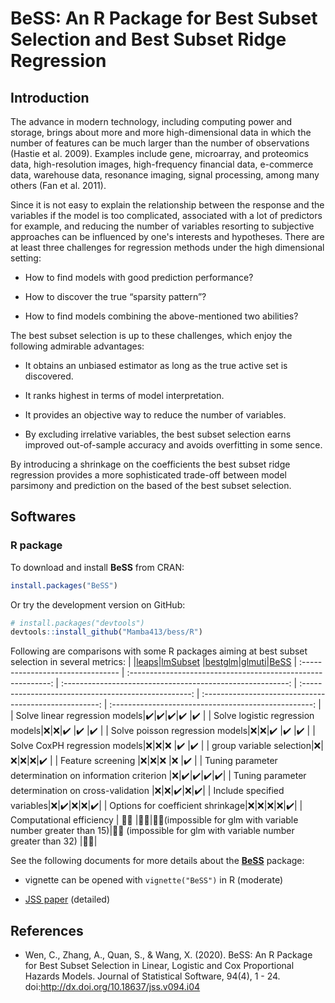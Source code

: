 # BeSS: An R Package for Best Subset Selection and Best Subset Ridge Regression


Introduction
----------

The advance in modern technology, including computing power and storage, brings about more and more high-dimensional data in which the number of features can be much larger than the number of observations (Hastie et al. 2009). Examples include gene, microarray, and proteomics data, high-resolution images, high-frequency financial data, e-commerce data, warehouse data, resonance imaging, signal processing, among many others (Fan et al. 2011). 

Since it is not easy to explain the relationship between the response and the variables if the model is too complicated, associated with a lot of predictors for example, and reducing the number of variables resorting to subjective approaches can be influenced by one's interests and hypotheses. There are at least three challenges for regression methods under the high dimensional setting:

- How to find
models with good prediction performance?

- How to discover the
true “sparsity pattern”?

- How to find models combining the above-mentioned two abilities?

The best subset selection is up to these challenges, which enjoy the following admirable advantages:

- It obtains an unbiased estimator as long as the true active set is discovered.

- It ranks highest in terms of model interpretation.

- It provides an objective way to reduce the number of variables.

- By excluding irrelative variables, the best subset selection earns improved out-of-sample accuracy and avoids overfitting in some sence.

By introducing a shrinkage on the coefficients the best subset ridge regression provides a more sophisticated trade-off between model parsimony and prediction on the based of the best subset selection.



Softwares
----------
### R package

To download and install **BeSS** from CRAN:

```r
install.packages("BeSS")
```

Or try the development version on GitHub:

```r
# install.packages("devtools")
devtools::install_github("Mamba413/bess/R")
```
Following are comparisons with some R packages aiming at best subset selection in several metrics:
| |[leaps](https://cran.r-project.org/package=leaps)|[lmSubset](https://cran.r-project.org/package=lmSubsets) |[bestglm](https://cran.r-project.org/package=bestglm)|[glmuti](https://cran.r-project.org/package=glmulti)|[BeSS](https://cran.r-project.org/package=BeSS)
| :-------------------------------- | :----------------------------------------------------------: | :--------------------------------------------------------: | :--------------------------------------------------: | :----------------------------------------------------: | :--------------------------------------------------: | 
| Solve linear regression models|:heavy_check_mark:|:heavy_check_mark:|:heavy_check_mark:|:heavy_check_mark:     |:heavy_check_mark:     |
| Solve logistic regression models|:x:|:x:|:heavy_check_mark:     |:heavy_check_mark:     |:heavy_check_mark:     |
| Solve poisson regression models|:x:|:x:|:heavy_check_mark:     |:heavy_check_mark:     |:heavy_check_mark:     |
| Solve CoxPH regression models|:x:|:x:|:x:     |:heavy_check_mark:     |:heavy_check_mark:     |
| group variable selection|:x:|:x:|:x:|:x:|:heavy_check_mark:     |
|  Feature screening |:x:|:x:|:x:  |:x:   |:heavy_check_mark:     |
| Tuning parameter determination on information criterion |:x:|:heavy_check_mark:|:heavy_check_mark:|:heavy_check_mark:|:heavy_check_mark:|
| Tuning parameter determination on cross-validation |:x:|:x:|:heavy_check_mark:|:x:|:heavy_check_mark:|
| Include specified variables|:x:|:heavy_check_mark:|:x:|:x:|:heavy_check_mark:|
| Options for coefficient shrinkage|:x:|:x:|:x:|:x:|:heavy_check_mark:|
| Computational efficiency          | :walking::walking: |:walking::running:|:walking::walking:(impossible for glm with variable number greater than 15)|:walking::running: (impossible for glm with variable number greater than 32) |:running::running:|


See the following documents for more details about the **[BeSS](https://cran.r-project.org/package=BeSS)** package:

<!--- - [github page](https://github.com/Mamba413/bess/tree/master/R) (short) -->

- vignette can be opened with `vignette("BeSS")` in R (moderate)

- [JSS paper](https://www.jstatsoft.org/v094/i04) (detailed)

References
----------
- Wen, C., Zhang, A., Quan, S., & Wang, X. (2020). BeSS: An R Package for Best Subset Selection in Linear, Logistic and Cox Proportional Hazards Models. Journal of Statistical Software, 94(4), 1 - 24. doi:http://dx.doi.org/10.18637/jss.v094.i04

